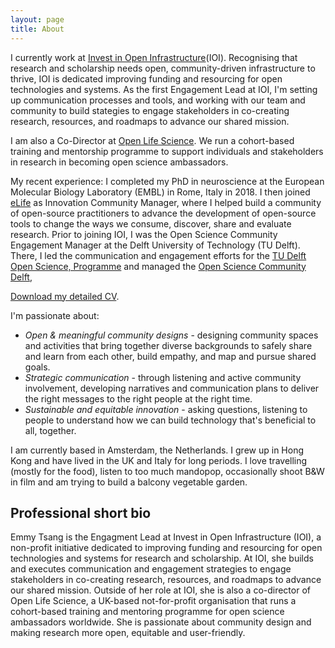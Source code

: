```yaml
---
layout: page
title: About
---
```


I currently work at [Invest in Open Infrastructure](https://investinopen.org)(IOI). Recognising that research and scholarship needs open, community-driven infrastructure to thrive, IOI is dedicated improving funding and resourcing for open technologies and systems. As the first Engagement Lead at IOI, I'm setting up communication processes and tools, and working with our team and community to build stategies to engage stakeholders in co-creating research, resources, and roadmaps to advance our shared mission.

I am also a Co-Director at [Open Life Science](https://openlifesci.org). We run a cohort-based training and mentorship programme to support individuals and stakeholders in research in becoming open science ambassadors.

My recent experience: I completed my PhD in neuroscience at the European Molecular Biology Laboratory (EMBL) in Rome, Italy in 2018. I then joined [eLife](https://elifesciences.org/about/technology) as Innovation Community Manager, where I helped build a community of open-source practitioners to advance the development of open-source tools to change the ways we consume, discover, share and evaluate research. Prior to joining IOI, I was the Open Science Community Engagement Manager at the Delft University of Technology (TU Delft). There, I led the communication and engagement efforts for the [TU Delft Open Science, Programme](https://www.tudelft.nl/open-science) and managed the [Open Science Community Delft](https://osc-delft.github.io), 

[Download my detailed CV](https://github.com/emmyft/emmyft.github.io/blob/master/assets/EMMY_TSANG_CV_June%202021_PUBLIC.pdf).

I'm passionate about:
- *Open & meaningful community designs* - designing community spaces and activities that bring together diverse backgrounds to safely share and learn from each other, build empathy, and map and pursue shared goals.
- *Strategic communication* - through listening and active community involvement, developing narratives and communication plans to deliver the right messages to the right people at the right time.
- *Sustainable and equitable innovation* - asking questions, listening to people to understand how we can build technology that's beneficial to all, together.

I am currently based in Amsterdam, the Netherlands. I grew up in Hong Kong and have lived in the UK and Italy for long periods. I love travelling (mostly for the food), listen to too much mandopop, occasionally shoot B&W in film and am trying to build a balcony vegetable garden.

## Professional short bio

Emmy Tsang is the Engagment Lead at Invest in Open Infrastructure (IOI), a non-profit initiative dedicated to improving funding and resourcing for open technologies and systems for research and scholarship. At IOI, she builds and executes communication and engagement strategies to engage stakeholders in co-creating research, resources, and roadmaps to advance our shared mission. Outside of her role at IOI, she is also a co-director of Open Life Science, a UK-based not-for-profit organisation that runs a cohort-based training and mentoring programme for open science ambassadors worldwide. She is passionate about community design and making research more open, equitable and user-friendly.

